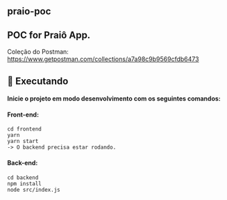 ## praio-poc
## POC for Praiô App.
Coleção do Postman: https://www.getpostman.com/collections/a7a98c9b9569cfdb6473

## :running: Executando

<h4> Inicie o projeto em modo desenvolvimento com os seguintes comandos: </h4>

<h4> Front-end: </h4>

```
cd frontend
yarn
yarn start
-> O backend precisa estar rodando.
```

<h4> Back-end: </h4>

```
cd backend
npm install
node src/index.js
```

